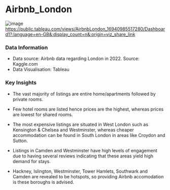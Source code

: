 # Airbnb_London

![image](https://github.com/nasrin-h/Airbnb_London/assets/136613366/4ef24755-0575-4f82-9926-2e987e94d091)
https://public.tableau.com/views/AirbnbLondon_16940985517280/Dashboard1?:language=en-GB&:display_count=n&:origin=viz_share_link

### Data Information

* Data source: Airbnb data regarding London in 2022. Source: Kaggle.com
* Data Visualisation: Tableau

### Key Insights 

* The vast majority of listings are entire home/apartments followed by private rooms.
  
* Few hotel rooms are listed hence prices are the highest, whereas prices are lowest for shared rooms.
  
* The most expensive listings are situated in West London such as Kensington & Chelsea and Westminster, whereas cheaper accommodation can be found in South London in areas like Croydon and Sutton.
  
* Listings in Camden and Westminster have high levels of engagement due to having several reviews indicating that these areas yield high demand for stays.
  
* Hackney, Islington, Westminster, Tower Hamlets, Southwark and Camden are revealed to be hotspots, so providing Airbnb accomodation is these boroughs is advised.
